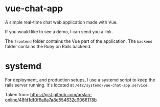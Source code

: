 # vue-chat-app

A simple real-time chat web application made with Vue.

If you would like to see a demo, I can send you a link.

The `frontend` folder contains the Vue part of the application. The `backend`
folder contains the Ruby on Rails backend.

# systemd

For deployment, and production setups, I use a systemd script to keep the rails
server running. It's located at `/etc/systemd/vue-chat-app.service`.

Taken from: https://gist.github.com/arslan-online/48fd1df0f6a8a7a8e554632c9066178b
